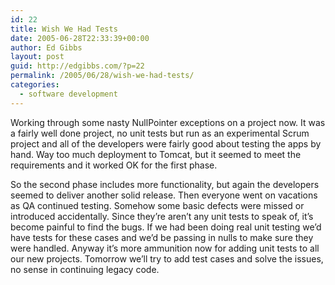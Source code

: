 ```yaml
---
id: 22
title: Wish We Had Tests
date: 2005-06-28T22:33:39+00:00
author: Ed Gibbs
layout: post
guid: http://edgibbs.com/?p=22
permalink: /2005/06/28/wish-we-had-tests/
categories:
  - software development
---
```

Working through some nasty NullPointer exceptions on a project now. It was a fairly well done project, no unit tests but run as an experimental Scrum project and all of the developers were fairly good about testing the apps by hand. Way too much deployment to Tomcat, but it seemed to meet the requirements and it worked OK for the first phase.

So the second phase includes more functionality, but again the developers seemed to deliver another solid release. Then everyone went on vacations as QA continued testing. Somehow some basic defects were missed or introduced accidentally. Since they&#8217;re aren&#8217;t any unit tests to speak of, it&#8217;s become painful to find the bugs. If we had been doing real unit testing we&#8217;d have tests for these cases and we&#8217;d be passing in nulls to make sure they were handled. Anyway it&#8217;s more ammunition now for adding unit tests to all our new projects. Tomorrow we&#8217;ll try to add test cases and solve the issues, no sense in continuing legacy code.